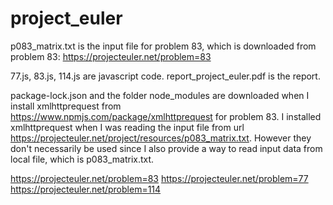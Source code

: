 # project_euler

p083_matrix.txt is the input file for problem 83, which is downloaded from problem 83: https://projecteuler.net/problem=83

77.js, 83.js, 114.js are javascript code.
report_project_euler.pdf is the report.

package-lock.json and the folder node_modules are downloaded when I install xmlhttprequest from https://www.npmjs.com/package/xmlhttprequest for problem 83. I installed xmlhttprequest when I was reading the input file from url https://projecteuler.net/project/resources/p083_matrix.txt. However they don't necessarily be used since I also provide a way to read input data from local file, which is p083_matrix.txt.


https://projecteuler.net/problem=83
https://projecteuler.net/problem=77
https://projecteuler.net/problem=114
